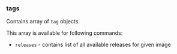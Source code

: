 ### tags

Contains array of `tag` objects.

This array is available for following commands:

* `releases` - contains list of all available releases for given image